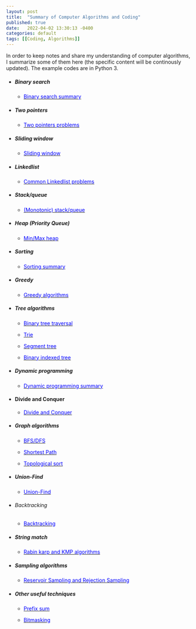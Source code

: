 ```yaml
---
layout: post
title:  "Summary of Computer Algorithms and Coding"
published: true
date:   2022-04-02 13:30:13 -0400
categories: default
tags: [[Coding, Algorithms]]
---
```

In order to keep notes and share my understanding of computer algorithms, I summarize some of them here (the specific content will be continously updated). The example codes are in Python 3.
 
 
 * ##### Binary search
     * [<span style="color:blue;"> Binary search summary </span>](https://github.com/windhaunting/Algorithm_Coding_Summary/blob/main/binary_search.md)

 * #####  Two pointers
     * [<span style="color:blue;"> Two pointers problems </span>](https://github.com/windhaunting/Algorithm_Coding_Summary/blob/main/two_pointers.md)

 * #####  Sliding window
     * [<span style="color:blue;"> Sliding window </span>](https://github.com/windhaunting/Algorithm_Coding_Summary/blob/main/sliding_window.md)


 * ##### Linkedlist
     * [<span style="color:blue;"> Common Linkedlist problems </span>](https://github.com/windhaunting/Algorithm_Coding_Summary/blob/main/linked_list.md)


 * ##### Stack/queue 
      * [<span style="color:blue;"> (Monotonic) stack/queue </span>](https://github.com/windhaunting/Algorithm_Coding_Summary/blob/main/stack-queue.md)

  
 * ##### Heap (Priority Queue)
      * [<span style="color:blue;"> Min/Max heap </span>](https://github.com/windhaunting/Algorithm_Coding_Summary/blob/main/heap.md)

 * ##### Sorting
      * [<span style="color:blue;"> Sorting summary </span>](https://github.com/windhaunting/Algorithm_Coding_Summary/blob/main/sorting.md)


 * ##### Greedy
      * [<span style="color:blue;"> Greedy algorithms </span>](https://github.com/windhaunting/Algorithm_Coding_Summary/blob/main/greedy.md)

 * ##### Tree algorithms
      * [<span style="color:blue;"> Binary tree traversal </span>](https://github.com/windhaunting/Algorithm_Coding_Summary/blob/main/tree_traversal.md)

      * [<span style="color:blue;"> Trie </span>](https://github.com/windhaunting/Algorithm_Coding_Summary/blob/main/trie.md)

      * [<span style="color:blue;"> Segment tree </span>](https://github.com/windhaunting/Algorithm_Coding_Summary/blob/main/segment_tree.md)

      * [<span style="color:blue;"> Binary indexed tree</span>](https://github.com/windhaunting/Algorithm_Coding_Summary/blob/main/binary_indexed_tree.md)


* ##### Dynamic programming

     * [<span style="color:blue;"> Dynamic programming summary </span>](  https://github.com/windhaunting/Algorithm_Coding_Summary/blob/main/Dynamic_programming.md)

* #### Divide and Conquer
     * [<span style="color:blue;"> Divide and Conquer </span>](  https://github.com/windhaunting/Algorithm_Coding_Summary/blob/main/divideConquer.md)

* ##### Graph algorithms
     * [<span style="color:blue;"> BFS/DFS</span>](https://github.com/windhaunting/Algorithm_Coding_Summary/blob/main/BFS_DFS.md)
  
     * [<span style="color:blue;"> Shortest Path </span>](https://github.com/windhaunting/Algorithm_Coding_Summary/blob/main/shortest_path.md)
 
     * [<span style="color:blue;"> Topological sort </span>](https://github.com/windhaunting/Algorithm_Coding_Summary/blob/main/topological_sort.md)


* ##### Union-Find
     * [<span style="color:blue;"> Union-Find </span>](https://github.com/windhaunting/Algorithm_Coding_Summary/blob/main/union-find.md)


* ###### Backtracking
     * [<span style="color:blue;"> Backtracking </span>](https://github.com/windhaunting/Algorithm_Coding_Summary/blob/main/backtracking.md)
     

* ##### String match
     * [<span style="color:blue;"> Rabin karp and KMP algorithms </span>](https://github.com/windhaunting/Algorithm_Coding_Summary/blob/main/string_match.md)
     

* ##### Sampling algorithms
     * [<span style="color:blue;"> Reservoir Sampling and Rejection Sampling </span>](https://github.com/windhaunting/Algorithm_Coding_Summary/blob/main/sampling.md)


* ##### Other useful techniques
     * [<span style="color:blue;"> Prefix sum </span>](https://github.com/windhaunting/Algorithm_Coding_Summary/blob/main/prefix_sum.md)
  
     * [<span style="color:blue;"> Bitmasking </span>](https://github.com/windhaunting/Algorithm_Coding_Summary/blob/main/bitmask.md)
  
  



